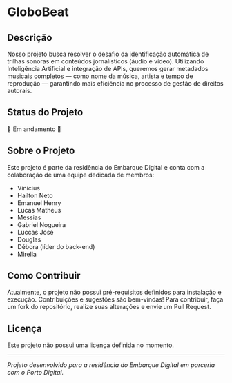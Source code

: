 # GloboBeat

## Descrição
Nosso projeto busca resolver o desafio da identificação automática de trilhas sonoras em conteúdos jornalísticos (áudio e vídeo). Utilizando Inteligência Artificial e integração de APIs, queremos gerar metadados musicais completos — como nome da música, artista e tempo de reprodução — garantindo mais eficiência no processo de gestão de direitos autorais.

## Status do Projeto
🚧 Em andamento 🚧

## Sobre o Projeto
Este projeto é parte da residência do Embarque Digital e conta com a colaboração de uma equipe dedicada de membros:

- Vinícius
- Hailton Neto
- Emanuel Henry
- Lucas Matheus
- Messias
- Gabriel Nogueira
- Luccas José
- Douglas
- Débora (líder do back-end)
- Mirella

## Como Contribuir
Atualmente, o projeto não possui pré-requisitos definidos para instalação e execução. Contribuições e sugestões são bem-vindas! Para contribuir, faça um fork do repositório, realize suas alterações e envie um Pull Request.

## Licença
Este projeto não possui uma licença definida no momento.

---
*Projeto desenvolvido para a residência do Embarque Digital em parceria com o Porto Digital.*